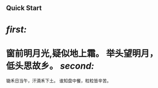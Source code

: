 ﻿﻿﻿Quick Start---*first:*===  窗前明月光,疑似地上霜。  举头望明月，低头思故乡。*second:*===  锄禾日当午，汗滴禾下土。  谁知盘中餐，粒粒皆辛苦。